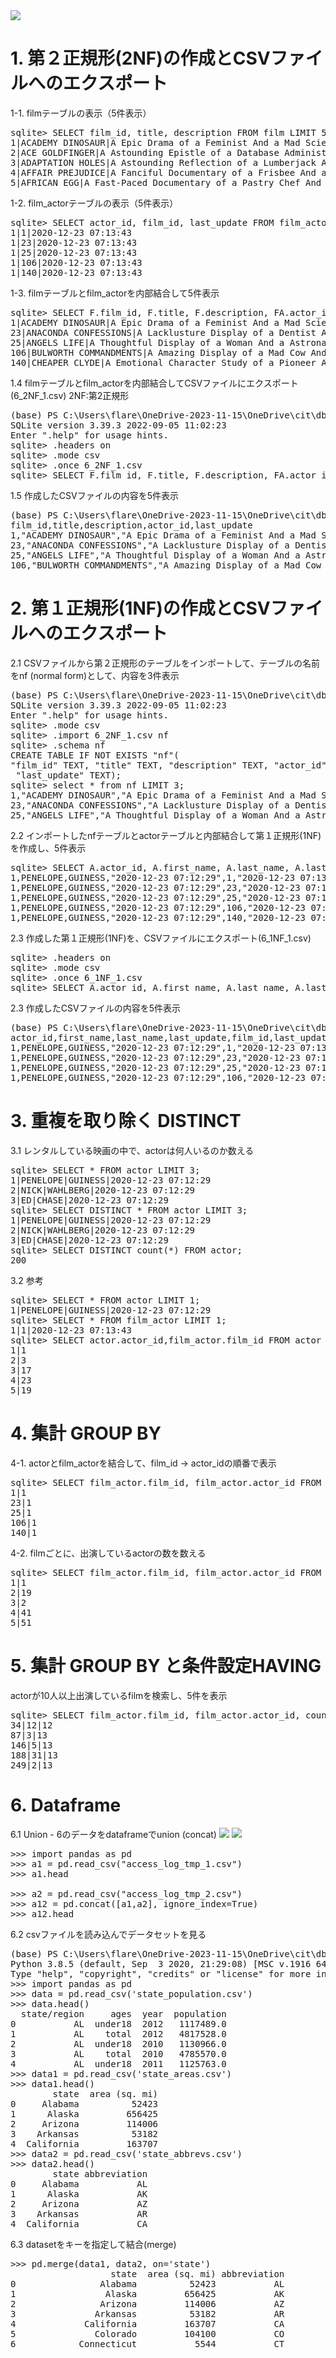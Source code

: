 <img src="sakila-schemes.jpg">

# 1. 第２正規形(2NF)の作成とCSVファイルへのエクスポート
1-1. filmテーブルの表示（5件表示）
<pre>
sqlite> SELECT film_id, title, description FROM film LIMIT 5;
1|ACADEMY DINOSAUR|A Epic Drama of a Feminist And a Mad Scientist who must Battle a Teacher in The Canadian Rockies
2|ACE GOLDFINGER|A Astounding Epistle of a Database Administrator And a Explorer who must Find a Car in Ancient China
3|ADAPTATION HOLES|A Astounding Reflection of a Lumberjack And a Car who must Sink a Lumberjack in A Baloon Factory
4|AFFAIR PREJUDICE|A Fanciful Documentary of a Frisbee And a Lumberjack who must Chase a Monkey in A Shark Tank
5|AFRICAN EGG|A Fast-Paced Documentary of a Pastry Chef And a Dentist who must Pursue a Forensic Psychologist in The Gulf of Mexico
</pre>
1-2. film_actorテーブルの表示（5件表示）
<pre>
sqlite> SELECT actor_id, film_id, last_update FROM film_actor LIMIT 5;
1|1|2020-12-23 07:13:43
1|23|2020-12-23 07:13:43
1|25|2020-12-23 07:13:43
1|106|2020-12-23 07:13:43
1|140|2020-12-23 07:13:43
</pre>
1-3. filmテーブルとfilm_actorを内部結合して5件表示
<pre>
sqlite> SELECT F.film_id, F.title, F.description, FA.actor_id, FA.last_update FROM film F JOIN film_actor FA ON F.film_id = FA.film_id LIMIT 5;
1|ACADEMY DINOSAUR|A Epic Drama of a Feminist And a Mad Scientist who must Battle a Teacher in The Canadian Rockies|1|2020-12-23 07:13:43
23|ANACONDA CONFESSIONS|A Lacklusture Display of a Dentist And a Dentist who must Fight a Girl in Australia|1|2020-12-23 07:13:43
25|ANGELS LIFE|A Thoughtful Display of a Woman And a Astronaut who must Battle a Robot in Berlin|1|2020-12-23 07:13:43
106|BULWORTH COMMANDMENTS|A Amazing Display of a Mad Cow And a Pioneer who must Redeem a Sumo Wrestler in The Outback|1|2020-12-23 07:13:43
140|CHEAPER CLYDE|A Emotional Character Study of a Pioneer And a Girl who must Discover a Dog in Ancient Japan|1|2020-12-23 07:13:43
</pre>
1.4 filmテーブルとfilm_actorを内部結合してCSVファイルにエクスポート(6_2NF_1.csv) 2NF:第2正規形
<pre>
(base) PS C:\Users\flare\OneDrive-2023-11-15\OneDrive\cit\db2023\6> .\sqlite3.exe .\sakila_master.db
SQLite version 3.39.3 2022-09-05 11:02:23
Enter ".help" for usage hints.
sqlite> .headers on
sqlite> .mode csv
sqlite> .once 6_2NF_1.csv
sqlite> SELECT F.film_id, F.title, F.description, FA.actor_id, FA.last_update FROM film F JOIN film_actor FA ON F.film_id = FA.film_id;
</pre>
1.5 作成したCSVファイルの内容を5件表示
<pre>
(base) PS C:\Users\flare\OneDrive-2023-11-15\OneDrive\cit\db2023\6> head -n 5 .\6_2NF_1.csv
film_id,title,description,actor_id,last_update
1,"ACADEMY DINOSAUR","A Epic Drama of a Feminist And a Mad Scientist who must Battle a Teacher in The Canadian Rockies",1,"2020-12-23 07:13:43"
23,"ANACONDA CONFESSIONS","A Lacklusture Display of a Dentist And a Dentist who must Fight a Girl in Australia",1,"2020-12-23 07:13:43"
25,"ANGELS LIFE","A Thoughtful Display of a Woman And a Astronaut who must Battle a Robot in Berlin",1,"2020-12-23 07:13:43"
106,"BULWORTH COMMANDMENTS","A Amazing Display of a Mad Cow And a Pioneer who must Redeem a Sumo Wrestler in The Outback",1,"2020-12-23 07:13:43"
</pre>

# 2. 第１正規形(1NF)の作成とCSVファイルへのエクスポート
2.1 CSVファイルから第２正規形のテーブルをインポートして、テーブルの名前をnf (normal form)として、内容を3件表示
<pre>
(base) PS C:\Users\flare\OneDrive-2023-11-15\OneDrive\cit\db2023\6> .\sqlite3.exe .\sakila_master.db
SQLite version 3.39.3 2022-09-05 11:02:23
Enter ".help" for usage hints.
sqlite> .mode csv
sqlite> .import 6_2NF_1.csv nf
sqlite> .schema nf
CREATE TABLE IF NOT EXISTS "nf"(
"film_id" TEXT, "title" TEXT, "description" TEXT, "actor_id" TEXT,
 "last_update" TEXT);
sqlite> select * from nf LIMIT 3;
1,"ACADEMY DINOSAUR","A Epic Drama of a Feminist And a Mad Scientist who must Battle a Teacher in The Canadian Rockies",1,"2020-12-23 07:13:43"
23,"ANACONDA CONFESSIONS","A Lacklusture Display of a Dentist And a Dentist who must Fight a Girl in Australia",1,"2020-12-23 07:13:43"
25,"ANGELS LIFE","A Thoughtful Display of a Woman And a Astronaut who must Battle a Robot in Berlin",1,"2020-12-23 07:13:43"
</pre>
2.2 インポートしたnfテーブルとactorテーブルと内部結合して第１正規形(1NF)を作成し、5件表示
<pre>
sqlite> SELECT A.actor_id, A.first_name, A.last_name, A.last_update, nf.film_id, nf.last_update, nf.title, nf.description FROM actor A JOIN nf ON A.actor_id = nf.actor_id LIMIT 5;
1,PENELOPE,GUINESS,"2020-12-23 07:12:29",1,"2020-12-23 07:13:43","ACADEMY DINOSAUR","A Epic Drama of a Feminist And a Mad Scientist who must Battle a Teacher in The Canadian Rockies"
1,PENELOPE,GUINESS,"2020-12-23 07:12:29",23,"2020-12-23 07:13:43","ANACONDA CONFESSIONS","A Lacklusture Display of a Dentist And a Dentist who must Fight a Girl in Australia"
1,PENELOPE,GUINESS,"2020-12-23 07:12:29",25,"2020-12-23 07:13:43","ANGELS LIFE","A Thoughtful Display of a Woman And a Astronaut who must Battle a Robot in Berlin"
1,PENELOPE,GUINESS,"2020-12-23 07:12:29",106,"2020-12-23 07:13:43","BULWORTH COMMANDMENTS","A Amazing Display of a Mad Cow And a Pioneer who must Redeem a Sumo Wrestler in The Outback"
1,PENELOPE,GUINESS,"2020-12-23 07:12:29",140,"2020-12-23 07:13:43","CHEAPER CLYDE","A Emotional Character Study of a Pioneer And a Girl who must Discover a Dog in Ancient Japan"
</pre>
2.3 作成した第１正規形(1NF)を、CSVファイルにエクスポート(6_1NF_1.csv)
<pre>
sqlite> .headers on
sqlite> .mode csv
sqlite> .once 6_1NF_1.csv
sqlite> SELECT A.actor_id, A.first_name, A.last_name, A.last_update, nf.film_id, nf.last_update, nf.title, nf.description FROM actor A JOIN nf ON A.actor_id = nf.actor_id;
</pre>
2.3 作成したCSVファイルの内容を5件表示
<pre>
(base) PS C:\Users\flare\OneDrive-2023-11-15\OneDrive\cit\db2023\6> head -n 5 .\6_1NF_1.csv
actor_id,first_name,last_name,last_update,film_id,last_update,title,description
1,PENELOPE,GUINESS,"2020-12-23 07:12:29",1,"2020-12-23 07:13:43","ACADEMY DINOSAUR","A Epic Drama of a Feminist And a Mad Scientist who must Battle a Teacher in The Canadian Rockies"
1,PENELOPE,GUINESS,"2020-12-23 07:12:29",23,"2020-12-23 07:13:43","ANACONDA CONFESSIONS","A Lacklusture Display of a Dentist And a Dentist who must Fight a Girl in Australia"
1,PENELOPE,GUINESS,"2020-12-23 07:12:29",25,"2020-12-23 07:13:43","ANGELS LIFE","A Thoughtful Display of a Woman And a Astronaut who must Battle a Robot in Berlin"
1,PENELOPE,GUINESS,"2020-12-23 07:12:29",106,"2020-12-23 07:13:43","BULWORTH COMMANDMENTS","A Amazing Display of a Mad Cow And a Pioneer who must Redeem a Sumo Wrestler in The Outback"
</pre>

# 3. 重複を取り除く DISTINCT
3.1 レンタルしている映画の中で、actorは何人いるのか数える
<pre>
sqlite> SELECT * FROM actor LIMIT 3;
1|PENELOPE|GUINESS|2020-12-23 07:12:29
2|NICK|WAHLBERG|2020-12-23 07:12:29
3|ED|CHASE|2020-12-23 07:12:29
sqlite> SELECT DISTINCT * FROM actor LIMIT 3;
1|PENELOPE|GUINESS|2020-12-23 07:12:29
2|NICK|WAHLBERG|2020-12-23 07:12:29
3|ED|CHASE|2020-12-23 07:12:29
sqlite> SELECT DISTINCT count(*) FROM actor;
200
</pre>
3.2 参考
<pre>
sqlite> SELECT * FROM actor LIMIT 1;
1|PENELOPE|GUINESS|2020-12-23 07:12:29
sqlite> SELECT * FROM film_actor LIMIT 1;
1|1|2020-12-23 07:13:43
sqlite> SELECT actor.actor_id,film_actor.film_id FROM actor JOIN film_actor ON actor.actor_id = film_actor.actor_id GROUP BY actor.actor_id LIMIT 5;
1|1
2|3
3|17
4|23
5|19
</pre>

# 4. 集計 GROUP BY
4-1. actorとfilm_actorを結合して、film_id -> actor_idの順番で表示
<pre>
sqlite> SELECT film_actor.film_id, film_actor.actor_id FROM actor JOIN film_actor ON actor.actor_id = film_actor.actor_id LIMIT 5;
1|1
23|1
25|1
106|1
140|1
</pre>
4-2. filmごとに、出演しているactorの数を数える
<pre>
sqlite> SELECT film_actor.film_id, film_actor.actor_id FROM actor JOIN film_actor ON actor.actor_id = film_actor.actor_id GROUP BY film_id LIMIT 5;
1|1
2|19
3|2
4|41
5|51
</pre>

# 5. 集計 GROUP BY と条件設定HAVING
actorが10人以上出演しているfilmを検索し、5件を表示
<pre>
sqlite> SELECT film_actor.film_id, film_actor.actor_id, count(*) FROM actor JOIN film_actor ON actor.actor_id = film_actor.actor_id GROUP BY film_id HAVING count(*) > 10 LIMIT 5;
34|12|12
87|3|13
146|5|13
188|31|13
249|2|13
</pre>

# 6. Dataframe 
6.1 Union - 6のデータをdataframeでunion (concat)
<img src="dataframe1.png">
<img src="union1.png">
<pre>
>>> import pandas as pd
>>> a1 = pd.read_csv("access_log_tmp_1.csv")
>>> a1.head
<bound method NDFrame.head of     id                            ts             ip
0   60  [20/Oct/2014:09:33:28 +0900]  10.161.58.215
1   36  [20/Oct/2014:01:04:11 +0900]   10.249.64.10
2   86  [20/Oct/2014:16:16:27 +0900]  10.92.177.238
3  270  [21/Oct/2014:15:54:14 +0900]   38.0.2125.59
4  215  [21/Oct/2014:06:04:55 +0900]   10.213.25.66
5  275  [21/Oct/2014:18:04:35 +0900]   10.249.67.66
6  257  [21/Oct/2014:13:37:39 +0900]   10.249.67.58
7  140  [21/Oct/2014:06:04:24 +0900]   10.249.67.66
8  242  [21/Oct/2014:11:24:30 +0900]   10.213.25.66
9  216  [21/Oct/2014:06:04:56 +0900]   10.213.25.66>
>>> a2 = pd.read_csv("access_log_tmp_2.csv")
>>> a12 = pd.concat([a1,a2], ignore_index=True)
>>> a12.head  
</pre>

6.2 csvファイルを読み込んでデータセットを見る
<pre>
(base) PS C:\Users\flare\OneDrive-2023-11-15\OneDrive\cit\db2023\6> python
Python 3.8.5 (default, Sep  3 2020, 21:29:08) [MSC v.1916 64 bit (AMD64)] :: Anaconda, Inc. on win32
Type "help", "copyright", "credits" or "license" for more information.
>>> import pandas as pd
>>> data = pd.read_csv('state_population.csv')
>>> data.head()
  state/region     ages  year  population
0           AL  under18  2012   1117489.0
1           AL    total  2012   4817528.0
2           AL  under18  2010   1130966.0
3           AL    total  2010   4785570.0
4           AL  under18  2011   1125763.0
>>> data1 = pd.read_csv('state_areas.csv')
>>> data1.head()
        state  area (sq. mi)
0     Alabama          52423
1      Alaska         656425
2     Arizona         114006
3    Arkansas          53182
4  California         163707
>>> data2 = pd.read_csv('state_abbrevs.csv')
>>> data2.head()
        state abbreviation
0     Alabama           AL
1      Alaska           AK
2     Arizona           AZ
3    Arkansas           AR
4  California           CA
</pre>

6.3 datasetをキーを指定して結合(merge)
<pre>
>>> pd.merge(data1, data2, on='state')
                   state  area (sq. mi) abbreviation
0                Alabama          52423           AL
1                 Alaska         656425           AK
2                Arizona         114006           AZ
3               Arkansas          53182           AR
4             California         163707           CA
5               Colorado         104100           CO
6            Connecticut           5544           CT
</pre>

